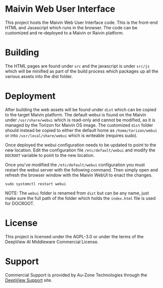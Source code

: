 # Maivin Web User Interface

This project hosts the Maivin Web User Interface code.  This is the front-end
HTML and Javascript which runs in the browser.  The code can be customized and
re-deployed to a Maivin or Raivin platform.

# Building

The HTML pages are found under `src` and the javascript is under `src/js` which
will be minified as part of the build process which packages up all the various
assets into the dist folder.

# Deployment

After building the web assets will be found under `dist` which can be copied to
the target Maivin platform.  The default webui is found on the Maivin under
`/usr/share/webui` which is read-only and cannot be modified, as it is managed
by the Torizon for Maivin OS image.  The customized `dist` folder should instead
be copied to either the default home as `/home/torizon/webui` or into
`/usr/local/share/webui` which is writeable (requires sudo).

Once deployed the webui configuration needs to be updated to point to the new
location.  Edit the configuration file `/etc/default/webui` and modify the
`DOCROOT` variable to point to the new location.

Once you've modified the `/etc/default/webui` configuration you must restart the
webui server with the following command.  Then simply open and refresh the
browser window with the Maivin WebUI to enact the changes.

```
sudo systemctl restart webui
```

NOTE: The `webui` folder is renamed from `dist` but can be any name, just make
sure the full path of the folder which holds the `index.html` file is used for
DOCROOT.

# License

This project is licensed under the AGPL-3.0 or under the terms of the DeepView AI Middleware Commercial License.

# Support

Commercial Support is provided by Au-Zone Technologies through the [DeepView Support](https://support.deepviewml.com) site.
